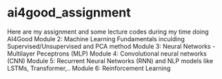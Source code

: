 # ai4good_assignment

Here are my assignment and some lecture codes during my time doing AI4Good
Module 2: Machine Learning Fundamentals inculding Supervised/Unsupervised and PCA method
Module 3: Neural Networks - Multilayer Peceptrons (MLP)
Module 4: Convolutional neural networks (CNN)
Module 5: Recurrent Neural Networks (RNN) and NLP models like LSTMs, Transformer,..
Module 6: Reinforcement Learning 
